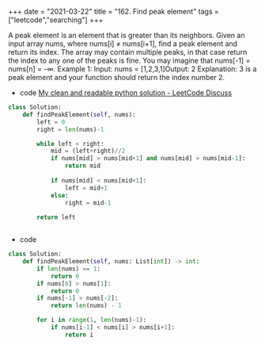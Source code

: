 +++
date = "2021-03-22"
title = "162. Find peak element"
tags = ["leetcode","searching"]
+++


A peak element is an element that is greater than its neighbors.
Given an input array nums, where nums[i] ≠ nums[i+1], find a peak element and return its index.
The array may contain multiple peaks, in that case return the index to any one of the peaks is fine.
You may imagine that nums[-1] = nums[n] = -∞.
Example 1:
Input: nums = [1,2,3,1]Output: 2 Explanation: 3 is a peak element and your function should return the index number 2.

- code  [My clean and readable python solution - LeetCode Discuss](https://leetcode.com/problems/find-peak-element/discuss/50259)
```py
class Solution:
    def findPeakElement(self, nums):
        left = 0
        right = len(nums)-1

        while left < right:
            mid = (left+right)//2
            if nums[mid] > nums[mid+1] and nums[mid] > nums[mid-1]:
                return mid
                
            if nums[mid] < nums[mid+1]:
                left = mid+1
            else:
                right = mid-1
               
        return left



```
- code
```py
class Solution:
    def findPeakElement(self, nums: List[int]) -> int:
        if len(nums) == 1:
            return 0
        if nums[0] > nums[1]:
            return 0
        if nums[-1] > nums[-2]:
            return len(nums) - 1

        for i in range(1, len(nums)-1):
            if nums[i-1] < nums[i] > nums[i+1]:
                return i

```
